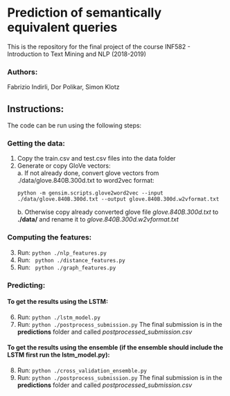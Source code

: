 # Prediction of semantically equivalent queries

This is the repository for the final project of the course INF582 - Introduction to Text Mining and NLP (2018-2019)

### Authors:
Fabrizio Indirli, Dor Polikar, Simon Klotz

## Instructions:
The code can be run using the following steps: <br>

### Getting the data:
1. Copy the train.csv and test.csv files into the data folder <br>
2. Generate or copy GloVe vectors: <br>
	a. If not already done, convert glove vectors from ./data/glove.840B.300d.txt to word2vec format:
	```
	python -m gensim.scripts.glove2word2vec --input  ./data/glove.840B.300d.txt --output glove.840B.300d.w2vformat.txt
	```
	b. Otherwise copy already converted glove file *glove.840B.300d.txt* to __./data/__ and rename it to *glove.840B.300d.w2vformat.txt*

### Computing the features:
3. Run: ``` python ./nlp_features.py ``` 
4. Run: ``` python ./distance_features.py``` 
5. Run: ``` python ./graph_features.py```

### Predicting:

#### To get the results using the LSTM:
6. Run: ```python ./lstm_model.py```
7. Run: ```python ./postprocess_submission.py```
The final submission is in the __predictions__ folder and called *postprocessed_submission.csv*

#### To get the results using the ensemble (if the ensemble should include the LSTM first run the lstm_model.py):
8. Run: ```python ./cross_validation_ensemble.py```
9. Run: ```python ./postprocess_submission.py```
The final submission is in the __predictions__ folder and called *postprocessed_submission.csv*
